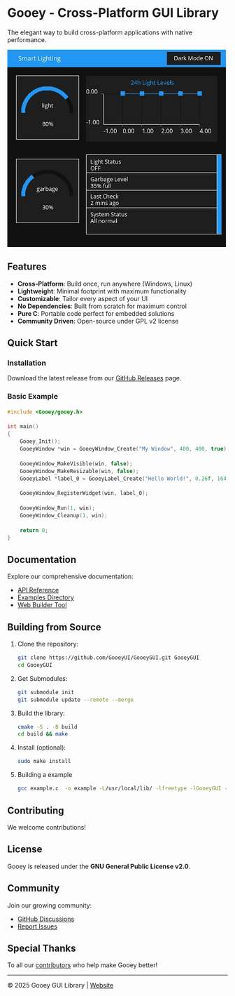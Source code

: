 
# Gooey - Cross-Platform GUI Library

The elegant way to build cross-platform applications with native performance.


<img src="website/example_dark.png" style="max-width:600px;"/>


## Features

- **Cross-Platform**: Build once, run anywhere (Windows, Linux)
- **Lightweight**: Minimal footprint with maximum functionality
- **Customizable**: Tailor every aspect of your UI
- **No Dependencies**: Built from scratch for maximum control
- **Pure C**: Portable code perfect for embedded solutions
- **Community Driven**: Open-source under GPL v2 license

## Quick Start

### Installation

Download the latest release from our [GitHub Releases](https://github.com/GooeyUI/GooeyGUI/releases) page.

### Basic Example

```c
#include <Gooey/gooey.h>

int main()
{
    Gooey_Init();
    GooeyWindow *win = GooeyWindow_Create("My Window", 400, 400, true);

    GooeyWindow_MakeVisible(win, false);
    GooeyWindow_MakeResizable(win, false);
    GooeyLabel *label_0 = GooeyLabel_Create("Hello World!", 0.26f, 164, 159);

    GooeyWindow_RegisterWidget(win, label_0);

    GooeyWindow_Run(1, win);
    GooeyWindow_Cleanup(1, win);

    return 0;
}
```

## Documentation

Explore our comprehensive documentation:

- [API Reference](https://gooeyui.github.io/GooeyGUI/website/docs/files.html)
- [Examples Directory](https://github.com/GooeyUI/GooeyGUI/tree/main/examples)
- [Web Builder Tool](https://gooeyui.github.io/GooeyBuilder/)

## Building from Source

1. Clone the repository:
   ```bash
   git clone https://github.com/GooeyUI/GooeyGUI.git GooeyGUI
   cd GooeyGUI
   ```

2. Get Submodules:
	```bash
	git submodule init
	git submodule update --remote --merge
	```	

4. Build the library:
   ```bash
   cmake -S . -B build
   cd build && make
   ```

5. Install (optional):
   ```bash
   sudo make install
   ```
6. Building a example 
   ```bash
   gcc example.c  -o example -L/usr/local/lib/ -lfreetype -lGooeyGUI -lGLPS  -lm -I/usr/local/include/   -fsanitize=address,undefined && ./example
   ```
## Contributing

We welcome contributions!

## License

Gooey is released under the **GNU General Public License v2.0**.

## Community

Join our growing community:

- [GitHub Discussions](https://github.com/GooeyUI/GooeyGUI/discussions)
- [Report Issues](https://github.com/GooeyUI/GooeyGUI/issues)

## Special Thanks

To all our [contributors](https://github.com/GooeyUI/GooeyGUI/graphs/contributors) who help make Gooey better!

---

© 2025 Gooey GUI Library | [Website](https://gooeyui.github.io/GooeyGUI/website/) 